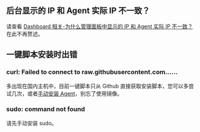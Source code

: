 ## 后台显示的 IP 和 Agent 实际 IP 不一致？
请查看 [Dashboard 相关-为什么管理面板中显示的 IP 和 Agent 实际 IP 不一致？](/guide/dashboardq.html#为什么管理面板中显示的ip和agent实际ip不一致？)  
在此不再赘述。  

## 一键脚本安装时出错  

### curl: Failed to connect to raw.githubusercontent.com......
多出现在国内主机中，目前一键脚本只从 Github 直接获取安装脚本，您可以多尝试几次，或者[手动安装 Agent](/guide/agent.html#其他方式安装agent)，别忘了使用镜像。

### sudo: command not found
请先手动安装 sudo。

